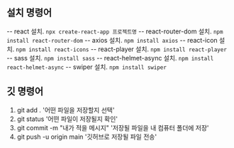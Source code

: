 ## 설치 명령어

-- react 설치. `npx create-react-app 프로젝트명`
-- react-router-dom 설치. `npm install react-router-dom`
-- axios 설치. `npm install axios`
-- react-icon 설치. `npm install react-icons`
-- react-player 설치. `npm install react-player`
-- sass 설치. `npm install sass`
-- react-helmet-async 설치. `npm install react-helmet-async`
-- swiper 설치. `npm install swiper`

## 깃 명령어

1. git add . '어떤 파일을 저장할지 선택'
2. git status '어떤 파일이 저장될지 확인'
3. git commit -m "내가 적을 메시지" '저장될 파일을 내 컴퓨터 폴더에 저장'
4. git push -u origin main '깃허브로 저장될 파일 전송'
